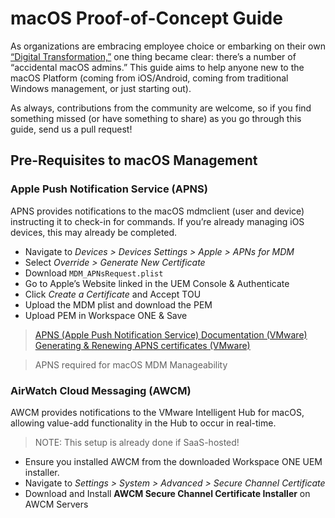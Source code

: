 # macOS Proof-of-Concept Guide #
As organizations are embracing employee choice or embarking on their own [“Digital Transformation,”](https://techzone.vmware.com/blog/i-talked-160-customers-past-year-about-their-euc-plans-heres-what-i-learned) one thing became clear:  there’s a number of “accidental macOS admins.”  This guide aims to help anyone new to the macOS Platform (coming from iOS/Android, coming from traditional Windows management, or just starting out). 

As always, contributions from the community are welcome, so if you find something missed (or have something to share) as you go through this guide, send us a pull request!

## Pre-Requisites to macOS Management ##

### Apple Push Notification Service (APNS) ###
APNS provides notifications to the macOS mdmclient (user and device) instructing it to check-in for commands. If you’re already managing iOS devices, this may already be completed.

* Navigate to *Devices > Devices Settings > Apple > APNs for MDM*
* Select *Override > Generate New Certificate*
* Download `MDM_APNsRequest.plist`
* Go to Apple’s Website linked in the UEM Console & Authenticate
* Click *Create a Certificate* and  Accept TOU
* Upload the MDM plist and download the PEM
* Upload PEM in Workspace ONE & Save

> [APNS (Apple Push Notification Service) Documentation (VMware)](https://docs.vmware.com/en/VMware-Workspace-ONE-UEM/9.6/vmware-airwatch-guides-96/GUID-AW96-DevicesUsers_Apple_APN.html)
> [Generating & Renewing APNS certificates (VMware)](https://support.air-watch.com/articles/115001662728)

> APNS required for macOS MDM Manageability


### AirWatch Cloud Messaging (AWCM) ###
AWCM provides notifications to the VMware Intelligent Hub for macOS, allowing value-add functionality in the Hub to occur in real-time.  

> NOTE:  This setup is already done if SaaS-hosted!  

* Ensure you installed AWCM from the downloaded Workspace ONE UEM installer.
* Navigate to *Settings > System > Advanced > Secure Channel Certificate*
* Download and Install **AWCM Secure Channel Certificate Installer** on AWCM Servers

### 

